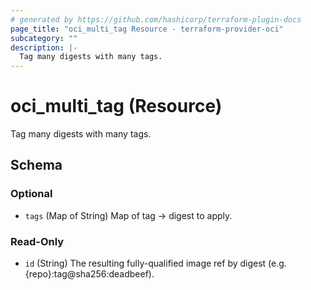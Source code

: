 ```yaml
---
# generated by https://github.com/hashicorp/terraform-plugin-docs
page_title: "oci_multi_tag Resource - terraform-provider-oci"
subcategory: ""
description: |-
  Tag many digests with many tags.
---
```


# oci_multi_tag (Resource)

Tag many digests with many tags.



<!-- schema generated by tfplugindocs -->
## Schema

### Optional

- `tags` (Map of String) Map of tag -> digest to apply.

### Read-Only

- `id` (String) The resulting fully-qualified image ref by digest (e.g. {repo}:tag@sha256:deadbeef).

